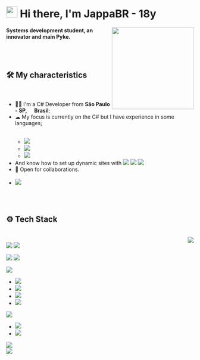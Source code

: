 <h1><img src="https://emojis.slackmojis.com/emojis/images/1570211625/6611/wave-animated.gif?1570211625" width="30"/> Hi there, I'm JappaBR - 18y </h1>
<img align='right' src="https://media.giphy.com/media/YPJ5gi3MZzSjhtQTIk/giphy.gif" width='220'/>
<strong>Systems development student, an innovator and main Pyke.</strong>
<br>
<br>
<br><br>

## 🛠 My characteristics

<br>
<ul>
  <li>👨‍💻 I'm a C# Developer from <b>São Paulo - SP, <img src="https://image.flaticon.com/icons/svg/197/197386.svg" width="13"/> Brasil</b>;</li>
  <li>☁ My focus is currently on the C# but I have experience in some languages;</li>
  <ul>
     <br>
     <li><img src="https://img.shields.io/badge/JavaScript-F7DF1E?style=for-the-badge&logo=javascript&logoColor=black"></li>
     <li><img src="https://img.shields.io/badge/Python-3776AB?style=for-the-badge&logo=python&logoColor=white"/></li>
     <li><img src="https://img.shields.io/badge/PHP-777BB4?style=for-the-badge&logo=php&logoColor=white"></li>
  </ul>
  <li>
  And know how to set up dynamic sites with 
  <img src="https://img.shields.io/badge/HTML5-E34F26?style=for-the-badge&logo=html5&logoColor=white"/>
  <img src="https://img.shields.io/badge/CSS3-1572B6?style=for-the-badge&logo=css3&logoColor=white"/> 
  <img src="https://img.shields.io/badge/JavaScript-F7DF1E?style=for-the-badge&logo=javascript&logoColor=black"/>
  </li>
  <li>🤝 Open for collaborations.</li>
  <br>
  <li><img src="https://img.shields.io/badge/JappaBR%232884%20Send%20me%20a%20message!-7289DA?style=for-the-badge&logo=discord&logoColor=white"></li>
</ul>
<br>
<br>

## ⚙️ Tech Stack

<br>
<img align="right" src='https://media.giphy.com/media/GNpmx0stIq3BecVU59/giphy.gif'/>
<p>
  <img src="https://img.shields.io/badge/github%20-%23121011.svg?&style=for-the-badge&logo=github&logoColor=white"/> 
  <img src="https://img.shields.io/badge/Git-F05032?style=for-the-badge&logo=git&logoColor=white"/>
</p>
<p>
  <img src="https://img.shields.io/badge/Windows-0078D6?style=for-the-badge&logo=windows&logoColor=white">
  <img src="https://img.shields.io/badge/Linux_Mint-87CF3E?style=for-the-badge&logo=linux-mint&logoColor=white"/>
</p>
<p>
  <img src="https://img.shields.io/badge/JavaScript-F7DF1E?style=for-the-badge&logo=javascript&logoColor=black"/>
    <ul>
      <li><img src="https://img.shields.io/badge/Node.js-43853D?style=for-the-badge&logo=node.js&logoColor=white"/></li>
      <li><img src="https://img.shields.io/badge/react_native%20-%2320232a.svg?&style=for-the-badge&logo=react&logoColor=%1e90ff"/></li>
      <li><img src="https://img.shields.io/badge/npm-CB3837?style=for-the-badge&logo=npm&logoColor=white"/></li>
      <li><img src="https://img.shields.io/badge/Yarn-2C8EBB?style=for-the-badge&logo=yarn&logoColor=white"/></li>
    </ul>
</p>
<p>
  <img src="https://img.shields.io/badge/C%23-993399?style=for-the-badge&logo=c-sharp&logoColor=white"/>
    <ul>
     <li><img src="https://img.shields.io/badge/.NET-5C2D91?style=for-the-badge&logo=.net&logoColor=white"/></li>
     <li><img src="https://img.shields.io/badge/NuGet-004880?style=for-the-badge&logo=nuget&logoColor=white"/></li>
    </ul>
</p>
<p>
  <img src="https://img.shields.io/badge/MySQL-00000F?style=for-the-badge&logo=mysql&logoColor=white"/>
  <br>
  <img src="https://img.shields.io/badge/Arduino_IDE-00979D?style=for-the-badge&logo=arduino&logoColor=white"/>
</p>
<br>

